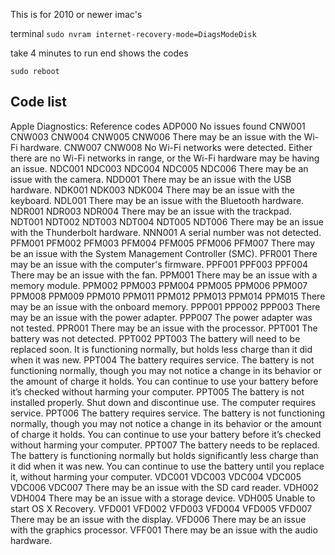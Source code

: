 
This is for 2010 or newer imac's

terminal 
`sudo nvram internet-recovery-mode=DiagsModeDisk`

take 4 minutes to run
end shows the codes

`sudo reboot`

## Code list
Apple Diagnostics: Reference codes ADP000 No issues found CNW001 CNW003 CNW004 CNW005 CNW006 There may be an issue with the Wi-Fi hardware. CNW007 CNW008 No Wi-Fi networks were detected. Either there are no Wi-Fi networks in range, or the Wi-Fi hardware may be having an issue. NDC001 NDC003 NDC004 NDC005 NDC006 There may be an issue with the camera. NDD001 There may be an issue with the USB hardware. NDK001 NDK003 NDK004 There may be an issue with the keyboard. NDL001 There may be an issue with the Bluetooth hardware. NDR001 NDR003 NDR004 There may be an issue with the trackpad. NDT001 NDT002 NDT003 NDT004 NDT005 NDT006 There may be an issue with the Thunderbolt hardware. NNN001 A serial number was not detected. PFM001 PFM002 PFM003 PFM004 PFM005 PFM006 PFM007 There may be an issue with the System Management Controller (SMC). PFR001 There may be an issue with the computer's firmware. PPF001 PPF003 PPF004 There may be an issue with the fan. PPM001 There may be an issue with a memory module. PPM002 PPM003 PPM004 PPM005 PPM006 PPM007 PPM008 PPM009 PPM010 PPM011 PPM012 PPM013 PPM014 PPM015 There may be an issue with the onboard memory. PPP001 PPP002 PPP003 There may be an issue with the power adapter. PPP007 The power adapter was not tested. PPR001 There may be an issue with the processor. PPT001 The battery was not detected. PPT002 PPT003 The battery will need to be replaced soon. It is functioning normally, but holds less charge than it did when it was new. PPT004 The battery requires service. The battery is not functioning normally, though you may not notice a change in its behavior or the amount of charge it holds. You can continue to use your battery before it’s checked without harming your computer. PPT005 The battery is not installed properly. Shut down and discontinue use. The computer requires service. PPT006 The battery requires service. The battery is not functioning normally, though you may not notice a change in its behavior or the amount of charge it holds. You can continue to use your battery before it’s checked without harming your computer. PPT007 The battery needs to be replaced. The battery is functioning normally but holds significantly less charge than it did when it was new. You can continue to use the battery until you replace it, without harming your computer. VDC001 VDC003 VDC004 VDC005 VDC006 VDC007 There may be an issue with the SD card reader. VDH002 VDH004 There may be an issue with a storage device. VDH005 Unable to start OS X Recovery. VFD001 VFD002 VFD003 VFD004 VFD005 VFD007 There may be an issue with the display. VFD006 There may be an issue with the graphics processor. VFF001 There may be an issue with the audio hardware.
<!--stackedit_data:
eyJoaXN0b3J5IjpbMTkxNDg2NDE2LC0xOTI4ODI5MTY1XX0=
-->